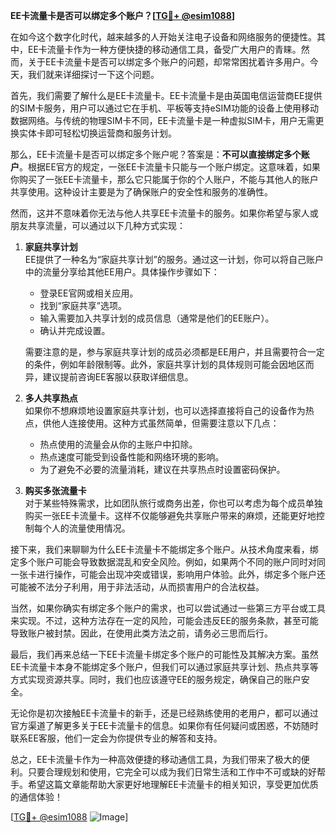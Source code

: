 **EE卡流量卡是否可以绑定多个账户？[[TG💪+ @esim1088](https://t.me/s/esim1088)]**

在如今这个数字化时代，越来越多的人开始关注电子设备和网络服务的便捷性。其中，EE卡流量卡作为一种方便快捷的移动通信工具，备受广大用户的青睐。然而，关于EE卡流量卡是否可以绑定多个账户的问题，却常常困扰着许多用户。今天，我们就来详细探讨一下这个问题。

首先，我们需要了解什么是EE卡流量卡。EE卡流量卡是由英国电信运营商EE提供的SIM卡服务，用户可以通过它在手机、平板等支持eSIM功能的设备上使用移动数据网络。与传统的物理SIM卡不同，EE卡流量卡是一种虚拟SIM卡，用户无需更换实体卡即可轻松切换运营商和服务计划。

那么，EE卡流量卡是否可以绑定多个账户呢？答案是：**不可以直接绑定多个账户**。根据EE官方的规定，一张EE卡流量卡只能与一个账户绑定。这意味着，如果你购买了一张EE卡流量卡，那么它只能属于你的个人账户，不能与其他人的账户共享使用。这种设计主要是为了确保账户的安全性和服务的准确性。

然而，这并不意味着你无法与他人共享EE卡流量卡的服务。如果你希望与家人或朋友共享流量，可以通过以下几种方式实现：

1. **家庭共享计划**  
   EE提供了一种名为“家庭共享计划”的服务。通过这一计划，你可以将自己账户中的流量分享给其他EE用户。具体操作步骤如下：
   - 登录EE官网或相关应用。
   - 找到“家庭共享”选项。
   - 输入需要加入共享计划的成员信息（通常是他们的EE账户）。
   - 确认并完成设置。

   需要注意的是，参与家庭共享计划的成员必须都是EE用户，并且需要符合一定的条件，例如年龄限制等。此外，家庭共享计划的具体规则可能会因地区而异，建议提前咨询EE客服以获取详细信息。

2. **多人共享热点**  
   如果你不想麻烦地设置家庭共享计划，也可以选择直接将自己的设备作为热点，供他人连接使用。这种方式虽然简单，但需要注意以下几点：
   - 热点使用的流量会从你的主账户中扣除。
   - 热点速度可能受到设备性能和网络环境的影响。
   - 为了避免不必要的流量消耗，建议在共享热点时设置密码保护。

3. **购买多张流量卡**  
   对于某些特殊需求，比如团队旅行或商务出差，你也可以考虑为每个成员单独购买一张EE卡流量卡。这样不仅能够避免共享账户带来的麻烦，还能更好地控制每个人的流量使用情况。

接下来，我们来聊聊为什么EE卡流量卡不能绑定多个账户。从技术角度来看，绑定多个账户可能会导致数据混乱和安全风险。例如，如果两个不同的账户同时对同一张卡进行操作，可能会出现冲突或错误，影响用户体验。此外，绑定多个账户还可能被不法分子利用，用于非法活动，从而损害用户的合法权益。

当然，如果你确实有绑定多个账户的需求，也可以尝试通过一些第三方平台或工具来实现。不过，这种方法存在一定的风险，可能会违反EE的服务条款，甚至可能导致账户被封禁。因此，在使用此类方法之前，请务必三思而后行。

最后，我们再来总结一下EE卡流量卡绑定多个账户的可能性及其解决方案。虽然EE卡流量卡本身不能绑定多个账户，但我们可以通过家庭共享计划、热点共享等方式实现资源共享。同时，我们也应该遵守EE的服务规定，确保自己的账户安全。

无论你是初次接触EE卡流量卡的新手，还是已经熟练使用的老用户，都可以通过官方渠道了解更多关于EE卡流量卡的信息。如果你有任何疑问或困惑，不妨随时联系EE客服，他们一定会为你提供专业的解答和支持。

总之，EE卡流量卡作为一种高效便捷的移动通信工具，为我们带来了极大的便利。只要合理规划和使用，它完全可以成为我们日常生活和工作中不可或缺的好帮手。希望这篇文章能帮助大家更好地理解EE卡流量卡的相关知识，享受更加优质的通信体验！

[[TG💪+ @esim1088](https://t.me/s/esim1088) ![Image](https://i.postimg.cc/4NQfJmqS/Snipaste-2025-05-13-00-14-12.png)]
